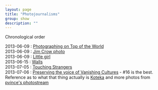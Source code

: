 ```yaml
---
layout: page
title: "Photojournalisms"
group: show
description: ""
---
```


Chronological order

[1]: http://lens.blogs.nytimes.com/2013/06/07/photographing-on-top-of-the-world/
[2]: http://lens.blogs.nytimes.com/2013/06/06/the-woman-in-the-picture/
[3]: http://inapcache.boston.com/universal/site_graphics/blogs/bigpicture/dailylifemay2013/bp33.jpg
[4]: http://www.boston.com/bigpicture/2013/06/walls.html
[5]: http://lens.blogs.nytimes.com/2013/07/05/strangers-in-embrace/
[6]: http://lens.blogs.nytimes.com/2013/07/01/preserving-the-voice-of-vanishing-cultures/
[7]: http://en.wikipedia.org/wiki/Koteka
[8]: http://en.wikipedia.org/wiki/Koteka
[9]: http://www.flickr.com/photos/28421453@N07/sets/72157624948795326/

2013-06-09 : [Photographing on Top of the World][1]   
2013-06-09 : [Jim Crow photo][2]  
2013-06-09 : [Little girl][3]  
2013-06-15 : [Walls][4]  
2013-07-05 : [Touching Strangers][5]  
2013-07-06 : [Preserving the voice of Vanishing Cultures][6] - #16 is the best. Reference as to what that thing actually is [Koteka][8] and more photos from [pvince's photostream][9]
